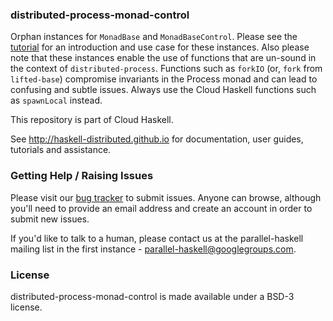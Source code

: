 ### distributed-process-monad-control

Orphan instances for `MonadBase` and `MonadBaseControl`. Please see the [tutorial](http://haskell-distributed.github.io/tutorials/3ch.html#monad-transformer-stacks) for an introduction and use case for these instances. Also please note that these instances enable the use of functions that are un-sound in the context of `distributed-process`. Functions such as `forkIO` (or, `fork` from `lifted-base`) compromise invariants in the Process monad and can lead to confusing and subtle issues. Always use the Cloud Haskell functions such as `spawnLocal` instead.

This repository is part of Cloud Haskell.

See http://haskell-distributed.github.io for documentation, user guides,
tutorials and assistance.

### Getting Help / Raising Issues

Please visit our [bug tracker](http://cloud-haskell.atlassian.net) to submit
issues. Anyone can browse, although you'll need to provide an email address
and create an account in order to submit new issues.

If you'd like to talk to a human, please contact us at the parallel-haskell
mailing list in the first instance - parallel-haskell@googlegroups.com.

### License

distributed-process-monad-control is made available under a BSD-3 license.
